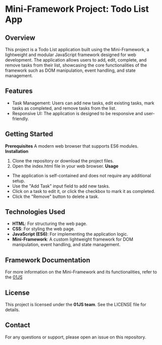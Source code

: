 # **Mini-Framework Project: Todo List App**
## Overview
This project is a Todo List application built using the Mini-Framework, a lightweight and modular JavaScript framework designed for web development. The application allows users to add, edit, complete, and remove tasks from their list, showcasing the core functionalities of the framework such as DOM manipulation, event handling, and state management.

## Features
- Task Management: Users can add new tasks, edit existing tasks, mark tasks as completed, and remove tasks from the list.
- Responsive UI: The application is designed to be responsive and user-friendly.

## Getting Started
**Prerequisites**
A modern web browser that supports ES6 modules.
**Installation**
1. Clone the repository or download the project files.
2. Open the index.html file in your web browser.
**Usage**
- The application is self-contained and does not require any additional setup.
- Use the "Add Task" input field to add new tasks.
- Click on a task to edit it, or click the checkbox to mark it as completed.
- Click the "Remove" button to delete a task.

## Technologies Used
- **HTML**: For structuring the web page.
- **CSS**: For styling the web page.
- **JavaScript (ES6)**: For implementing the application logic.
- **Mini-Framework**: A custom lightweight framework for DOM manipulation, event handling, and state management.

## Framework Documentation
For more information on the Mini-Framework and its functionalities, refer to the [01JS](/src/Documentation.md)

## License
This project is licensed under the **01JS team**. See the LICENSE file for details.

## Contact
For any questions or support, please open an issue on this repository.
